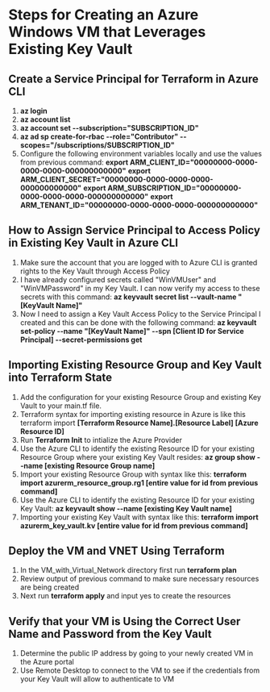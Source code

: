 # Steps for Creating an Azure Windows VM that Leverages Existing Key Vault
## Create a Service Principal for Terraform in Azure CLI
1.  **az login**
2.  **az account list**
3.  **az account set --subscription="SUBSCRIPTION_ID"**
4.  **az ad sp create-for-rbac --role="Contributor" --scopes="/subscriptions/SUBSCRIPTION_ID"**
5.  Configure the following environment variables locally and use the values from previous command:
    **export ARM_CLIENT_ID="00000000-0000-0000-0000-000000000000"**
    **export ARM_CLIENT_SECRET="00000000-0000-0000-0000-000000000000"**
    **export ARM_SUBSCRIPTION_ID="00000000-0000-0000-0000-000000000000"**
    **export ARM_TENANT_ID="00000000-0000-0000-0000-000000000000"**

## How to Assign Service Principal to Access Policy in Existing Key Vault in Azure CLI
1.  Make sure the account that you are logged with to Azure CLI is granted rights to the Key Vault through Access Policy
2.  I have already configured secrets called "WinVMUser" and "WinVMPassword" in my Key Vault.  I can now verify my access to these secrets with this command:
    **az keyvault secret list --vault-name "[KeyVault Name]"**
3.  Now I need to assign a Key Vault Access Policy to the Service Principal I created and this can be done with the following command:
    **az keyvault set-policy --name "[KeyVault Name]" --spn [Client ID for Service Principal] --secret-permissions get**
    
## Importing Existing Resource Group and Key Vault into Terraform State
1.  Add the configuration for your existing Resource Group and existing Key Vault to your main.tf file.
2.  Terraform syntax for importing existing resource in Azure is like this terraform import **[Terraform Resource Name].[Resource Label] [Azure Resource ID]**
3.  Run **Terraform Init** to intialize the Azure Provider
4.  Use the Azure CLI to identify the existing Resource ID for your existing Resource Group where your existing Key Vault resides: 
    **az group show --name [existing Resource Group name]**
5.  Import your existing Resource Group with syntax like this:
    **terraform import azurerm_resource_group.rg1 [entire value for id from previous command]**
6.  Use the Azure CLI to identify the existing Resource ID for your existing Key Vault:
    **az keyvault show --name [existing Key Vault name]**
7.  Importing your existing Key Vault with syntax like this:
    **terraform import azurerm_key_vault.kv [entire value for id from previous command]**
    
## Deploy the VM and VNET Using Terraform
1.  In the VM_with_Virtual_Network directory first run **terraform plan**
2.  Review output of previous command to make sure necessary resources are being created
3.  Next run **terraform apply** and input yes to create the resources

## Verify that your VM is Using the Correct User Name and Password from the Key Vault
1.  Determine the public IP address by going to your newly created VM in the Azure portal
2.  Use Remote Desktop to connect to the VM to see if the credentials from your Key Vault will allow to authenticate to VM
